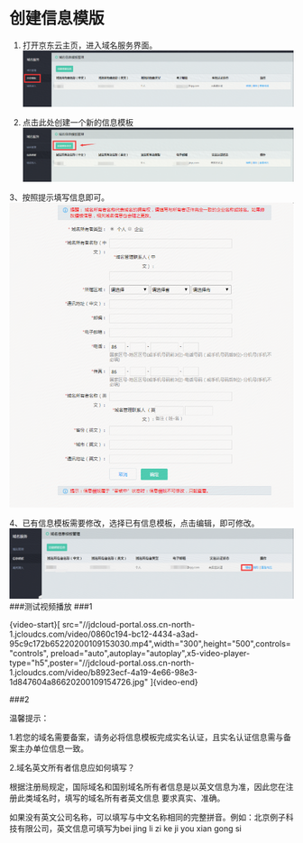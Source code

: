# 创建信息模版

1. 打开京东云主页，进入域名服务界面。
![image](https://github.com/jdcloudcom/cn/blob/edit/documentation/Domain-Name-&-License/Image-Domain/moban1.png)

2. 点击此处创建一个新的信息模板
![image](https://github.com/jdcloudcom/cn/blob/edit/documentation/Domain-Name-&-License/Image-Domain/moban2.png)

3、按照提示填写信息即可。
![image](https://github.com/jdcloudcom/cn/blob/edit/documentation/Domain-Name-&-License/Image-Domain/moban3.png)
 
4、已有信息模板需要修改，选择已有信息模板，点击编辑，即可修改。
![image](https://github.com/jdcloudcom/cn/blob/edit/documentation/Domain-Name-&-License/Image-Domain/moban4.png)
###测试视频播放
###1

{video-start}[ src="//jdcloud-portal.oss.cn-north-1.jcloudcs.com/video/0860c194-bc12-4434-a3ad-95c9c172b65220200109153030.mp4",width="300",height="500",controls="controls", preload="auto",autoplay="autoplay",x5-video-player-type="h5",poster="//jdcloud-portal.oss.cn-north-1.jcloudcs.com/video/b8923ecf-4a19-4e66-98e3-1d847604a86620200109154726.jpg" ]{video-end}

###2

温馨提示：

1.若您的域名需要备案，请务必将信息模板完成实名认证，且实名认证信息需与备案主办单位信息一致。

2.域名英文所有者信息应如何填写？

根据注册局规定，国际域名和国别域名所有者信息是以英文信息为准，因此您在注册此类域名时，填写的域名所有者英文信息 要求真实、准确。

如果没有英文公司名称，可以填写与中文名称相同的完整拼音。例如：北京例子科技有限公司，英文信息可填写为bei jing li zi ke ji you xian gong si


